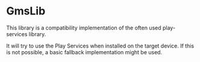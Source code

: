 GmsLib
======
This library is a compatibility implementation of the often used play-services library.

It will try to use the Play Services when installed on the target device. If this is not possible, a basic fallback implementation might be used.
